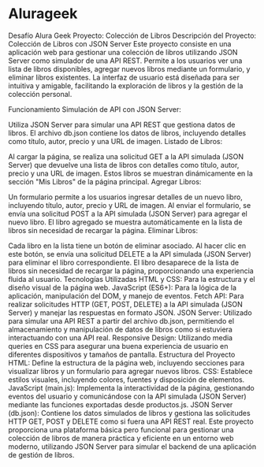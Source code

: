 # Alurageek
Desafío Alura Geek
Proyecto: Colección de Libros
Descripción del Proyecto: Colección de Libros con JSON Server
Este proyecto consiste en una aplicación web para gestionar una colección de libros utilizando JSON Server como simulador de una API REST. Permite a los usuarios ver una lista de libros disponibles, agregar nuevos libros mediante un formulario, y eliminar libros existentes. La interfaz de usuario está diseñada para ser intuitiva y amigable, facilitando la exploración de libros y la gestión de la colección personal.

Funcionamiento
Simulación de API con JSON Server:

Utiliza JSON Server para simular una API REST que gestiona datos de libros.
El archivo db.json contiene los datos de libros, incluyendo detalles como título, autor, precio y una URL de imagen.
Listado de Libros:

Al cargar la página, se realiza una solicitud GET a la API simulada (JSON Server) que devuelve una lista de libros con detalles como título, autor, precio y una URL de imagen.
Estos libros se muestran dinámicamente en la sección "Mis Libros" de la página principal.
Agregar Libros:

Un formulario permite a los usuarios ingresar detalles de un nuevo libro, incluyendo título, autor, precio y URL de imagen.
Al enviar el formulario, se envía una solicitud POST a la API simulada (JSON Server) para agregar el nuevo libro.
El libro agregado se muestra automáticamente en la lista de libros sin necesidad de recargar la página.
Eliminar Libros:

Cada libro en la lista tiene un botón de eliminar asociado.
Al hacer clic en este botón, se envía una solicitud DELETE a la API simulada (JSON Server) para eliminar el libro correspondiente.
El libro desaparece de la lista de libros sin necesidad de recargar la página, proporcionando una experiencia fluida al usuario.
Tecnologías Utilizadas
HTML y CSS: Para la estructura y el diseño visual de la página web.
JavaScript (ES6+): Para la lógica de la aplicación, manipulación del DOM, y manejo de eventos.
Fetch API: Para realizar solicitudes HTTP (GET, POST, DELETE) a la API simulada (JSON Server) y manejar las respuestas en formato JSON.
JSON Server: Utilizado para simular una API REST a partir del archivo db.json, permitiendo el almacenamiento y manipulación de datos de libros como si estuviera interactuando con una API real.
Responsive Design: Utilizando media queries en CSS para asegurar una buena experiencia de usuario en diferentes dispositivos y tamaños de pantalla.
Estructura del Proyecto
HTML: Define la estructura de la página web, incluyendo secciones para visualizar libros y un formulario para agregar nuevos libros.
CSS: Establece estilos visuales, incluyendo colores, fuentes y disposición de elementos.
JavaScript (main.js): Implementa la interactividad de la página, gestionando eventos del usuario y comunicándose con la API simulada (JSON Server) mediante las funciones exportadas desde productos.js.
JSON Server (db.json): Contiene los datos simulados de libros y gestiona las solicitudes HTTP GET, POST y DELETE como si fuera una API REST real.
Este proyecto proporciona una plataforma básica pero funcional para gestionar una colección de libros de manera práctica y eficiente en un entorno web moderno, utilizando JSON Server para simular el backend de una aplicación de gestión de libros.

